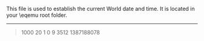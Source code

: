 This file is used to establish the current World date and time. It is located in your \eqemu root folder.

***

> 1000
> 20
> 1
> 0
> 9
> 3512
> 1387188078